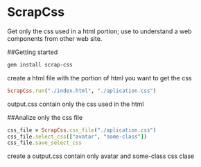 # ScrapCss

Get only the css used in a html portion; use to understand a web components from other web site.

##Getting started
```sh
gem install scrap-css
```
create a html file with the portion of html you want to get the css
```ruby
ScrapCss.run("./index.html", "./aplication.css")
```
output.css contain only the css used in the html

##Analize only the css file
```ruby
css_file = ScrapCss.css_file("./aplication.css")
css_file.select_css(["avatar", "some-class"])
css_file.save_select_css
```
create a output.css contain only avatar and some-class css clase
